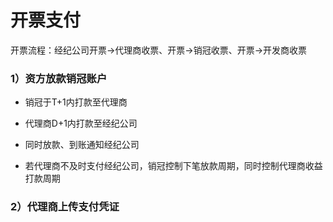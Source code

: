 # 开票支付

开票流程：经纪公司开票→代理商收票、开票→销冠收票、开票→开发商收票

### 1）资方放款销冠账户

* 销冠于T+1内打款至代理商
* 代理商D+1内打款至经纪公司

* 同时放款、到账通知经纪公司
* 若代理商不及时支付经纪公司，销冠控制下笔放款周期，同时控制代理商收益打款周期

### 2）代理商上传支付凭证



